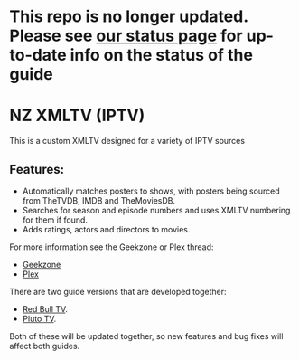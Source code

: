 # This repo is no longer updated. Please see [our status page](https://nzxmltv.statuspage.io) for up-to-date info on the status of the guide

# NZ XMLTV (IPTV)
This is a custom XMLTV designed for a variety of IPTV sources

## Features:
- Automatically matches posters to shows, with posters being sourced from TheTVDB, IMDB and TheMoviesDB.
- Searches for season and episode numbers and uses XMLTV numbering for them if found.
- Adds ratings, actors and directors to movies.

For more information see the Geekzone or Plex thread:
* [Geekzone](https://www.geekzone.co.nz/forums.asp?forumid=126&topicid=242433)
* [Plex](https://forums.plex.tv/t/poor-progam-guide-information-in-new-zealand/227249/8)

There are two guide versions that are developed together:
* [Red Bull TV](https://nzxmltv.github.io/iptv/redbull.xml).
* [Pluto TV](https://nzxmltv.github.io/iptv/plutotv.xml).

Both of these will be updated together, so new features and bug fixes will affect both guides.
